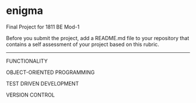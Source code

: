 # enigma
Final Project for 1811 BE Mod-1

Before you submit the project, add a README.md file to your repository that contains a self assessment of your project based on this rubric.

---------------------

FUNCTIONALITY



OBJECT-ORIENTED PROGRAMMING



TEST DRIVEN DEVELOPMENT



VERSION CONTROL
